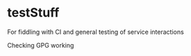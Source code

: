 # testStuff
For fiddling with CI and general testing of service interactions


Checking GPG working
